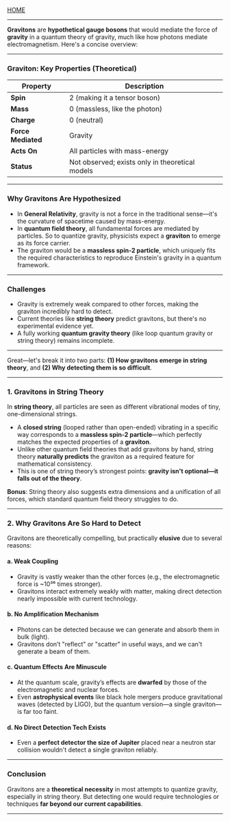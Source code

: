 [HOME](/README.md)     

---    

**Gravitons** are **hypothetical gauge bosons** that would mediate the force of **gravity** in a quantum theory of gravity, much like how photons mediate electromagnetism. Here's a concise overview:

---

### **Graviton: Key Properties (Theoretical)**

| Property           | Description                                     |
| ------------------ | ----------------------------------------------- |
| **Spin**           | 2 (making it a tensor boson)                    |
| **Mass**           | 0 (massless, like the photon)                   |
| **Charge**         | 0 (neutral)                                     |
| **Force Mediated** | Gravity                                         |
| **Acts On**        | All particles with mass-energy                  |
| **Status**         | Not observed; exists only in theoretical models |

---

### **Why Gravitons Are Hypothesized**

* In **General Relativity**, gravity is not a force in the traditional sense—it's the curvature of spacetime caused by mass-energy.
* In **quantum field theory**, all fundamental forces are mediated by particles. So to quantize gravity, physicists expect a **graviton** to emerge as its force carrier.
* The graviton would be a **massless spin-2 particle**, which uniquely fits the required characteristics to reproduce Einstein's gravity in a quantum framework.

---

### **Challenges**

* Gravity is extremely weak compared to other forces, making the graviton incredibly hard to detect.
* Current theories like **string theory** predict gravitons, but there's no experimental evidence yet.
* A fully working **quantum gravity theory** (like loop quantum gravity or string theory) remains incomplete.

---    

Great—let's break it into two parts: **(1) How gravitons emerge in string theory**, and **(2) Why detecting them is so difficult**.

---

### **1. Gravitons in String Theory**

In **string theory**, all particles are seen as different vibrational modes of tiny, one-dimensional strings.

* A **closed string** (looped rather than open-ended) vibrating in a specific way corresponds to a **massless spin-2 particle**—which perfectly matches the expected properties of a **graviton**.
* Unlike other quantum field theories that add gravitons by hand, string theory **naturally predicts** the graviton as a required feature for mathematical consistency.
* This is one of string theory’s strongest points: **gravity isn't optional—it falls out of the theory**.

**Bonus**: String theory also suggests extra dimensions and a unification of all forces, which standard quantum field theory struggles to do.

---

### **2. Why Gravitons Are So Hard to Detect**

Gravitons are theoretically compelling, but practically **elusive** due to several reasons:

#### a. **Weak Coupling**

* Gravity is vastly weaker than the other forces (e.g., the electromagnetic force is \~10³⁶ times stronger).
* Gravitons interact extremely weakly with matter, making direct detection nearly impossible with current technology.

#### b. **No Amplification Mechanism**

* Photons can be detected because we can generate and absorb them in bulk (light).
* Gravitons don’t "reflect" or "scatter" in useful ways, and we can't generate a beam of them.

#### c. **Quantum Effects Are Minuscule**

* At the quantum scale, gravity’s effects are **dwarfed** by those of the electromagnetic and nuclear forces.
* Even **astrophysical events** like black hole mergers produce gravitational waves (detected by LIGO), but the quantum version—a single graviton—is far too faint.

#### d. **No Direct Detection Tech Exists**

* Even a **perfect detector the size of Jupiter** placed near a neutron star collision wouldn't detect a single graviton reliably.

---

### Conclusion

Gravitons are a **theoretical necessity** in most attempts to quantize gravity, especially in string theory. But detecting one would require technologies or techniques **far beyond our current capabilities**.

---    
